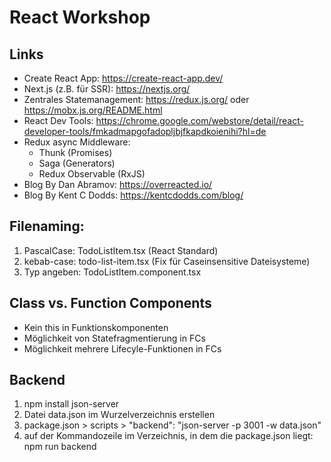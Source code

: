 # React Workshop

## Links

- Create React App: https://create-react-app.dev/
- Next.js (z.B. für SSR): https://nextjs.org/
- Zentrales Statemanagement: https://redux.js.org/ oder https://mobx.js.org/README.html
- React Dev Tools: https://chrome.google.com/webstore/detail/react-developer-tools/fmkadmapgofadopljbjfkapdkoienihi?hl=de
- Redux async Middleware:
  - Thunk (Promises)
  - Saga (Generators)
  - Redux Observable (RxJS)
- Blog By Dan Abramov: https://overreacted.io/
- Blog By Kent C Dodds: https://kentcdodds.com/blog/

## Filenaming:

1. PascalCase: TodoListItem.tsx (React Standard)
1. kebab-case: todo-list-item.tsx (Fix für Caseinsensitive Dateisysteme)
1. Typ angeben: TodoListItem.component.tsx

## Class vs. Function Components

- Kein this in Funktionskomponenten
- Möglichkeit von Statefragmentierung in FCs
- Möglichkeit mehrere Lifecyle-Funktionen in FCs

## Backend

1. npm install json-server
2. Datei data.json im Wurzelverzeichnis erstellen
3. package.json > scripts > "backend": "json-server -p 3001 -w data.json"
4. auf der Kommandozeile im Verzeichnis, in dem die package.json liegt: npm run backend
